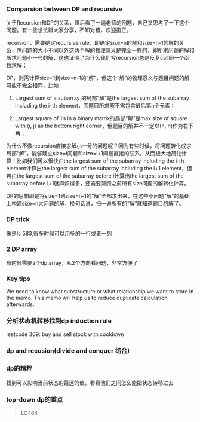 ### Comparsion between DP and recursive
关于Recursion和DP的关系，课后看了一遍老师的例题，自己又思考了一下这个问题。有一些想法跟大家分享，不知对错，欢迎指正。

recursion，需要确定recursive rule，即确定size=n的解和size=n-1的解的关系，除问题的大小不同以外这两个解的物理意义是完全一样的，即所求问题的解和所求问题小一号的解，这也证明了为什么我们写recursion总是反复call同一个函数求解；

DP，则需计算size=1到size=n-1的“解”，但这个“解”的物理意义与题目问题的解可能不完全相同，比如：

1.  Largest sum of a subarray 的局部“解”是the largest sum of the subarray ​including the i-th element，而题目所求解不需包含最后第n个元素；

2.  ​Largest square of 1’s in a binary matrix的局部“解”是max size of square with (i, j) as the bottom right corner，但题目的解并不一定以(n, n)作为右下角；

为什么不像recursion直接求解小一号的问题呢？因为有些时候，将问题转化成求局部“解”，能够建立size=i问题和size=i+1问题直接的联系，从而极大地简化计算！比如我们可以很快由the largest sum of the subarray ​including the i-th element计算出the largest sum of the subarray ​including the i+1 element，但若由the largest sum of the subarray before i计算出the largest sum of the subarray ​before i+1就麻烦得多，还需要兼顾之前所有size问题的解转化计算。

DP的思想即是将size=1到size=n-1的“解”全部求出来，在这些小问题“解”的基础上构建size=n大问题的解，换句话说，扫一遍所有的“解”就知道题目的解了。

### DP trick
像是lc 583,很多时候可以用多的一行或者一列

### 2 DP array
有时候需要2个dp array，从2个方向看问题，非常方便了

### Key tips
We need to know what substructure or what relationship we want to store in the memo. This memo will help us to reduce duplicate calculation afterwards.

### 分析状态机转移找到dp induction rule
leetcode 309: buy and sell stock with cooldown

### dp and recusion(divide and conquer 结合)

### dp的精粹
找到可以影响当前状态的最远的值，看看他们之间怎么能把状态转移过去

### top-down dp的重点
> LC464
